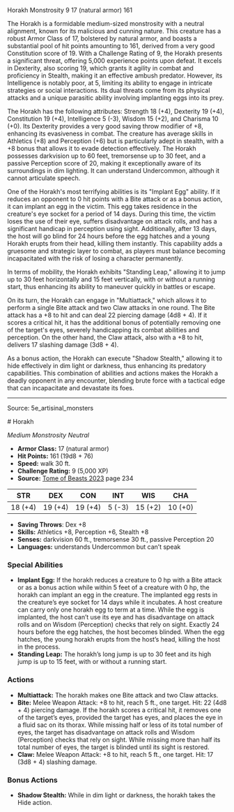 <MonsterName/>Horakh</MonsterName>
<CreatureType/>Monstrosity</CreatureType>
<CR/>9</CR>
<AC/>17 (natural armor)</AC>
<HP/>161</HP>
<summary>The Horakh is a formidable medium-sized monstrosity with a neutral alignment, known for its malicious and cunning nature. This creature has a robust Armor Class of 17, bolstered by natural armor, and boasts a substantial pool of hit points amounting to 161, derived from a very good Constitution score of 19. With a Challenge Rating of 9, the Horakh presents a significant threat, offering 5,000 experience points upon defeat. It excels in Dexterity, also scoring 19, which grants it agility in combat and proficiency in Stealth, making it an effective ambush predator. However, its Intelligence is notably poor, at 5, limiting its ability to engage in intricate strategies or social interactions. Its dual threats come from its physical attacks and a unique parasitic ability involving implanting eggs into its prey.</summary>

<detail>

The Horakh has the following attributes: Strength 18 (+4), Dexterity 19 (+4), Constitution 19 (+4), Intelligence 5 (-3), Wisdom 15 (+2), and Charisma 10 (+0). Its Dexterity provides a very good saving throw modifier of +8, enhancing its evasiveness in combat. The creature has average skills in Athletics (+8) and Perception (+6) but is particularly adept in stealth, with a +8 bonus that allows it to evade detection effectively. The Horakh possesses darkvision up to 60 feet, tremorsense up to 30 feet, and a passive Perception score of 20, making it exceptionally aware of its surroundings in dim lighting. It can understand Undercommon, although it cannot articulate speech.

One of the Horakh's most terrifying abilities is its "Implant Egg" ability. If it reduces an opponent to 0 hit points with a Bite attack or as a bonus action, it can implant an egg in the victim. This egg takes residence in the creature's eye socket for a period of 14 days. During this time, the victim loses the use of their eye, suffers disadvantage on attack rolls, and has a significant handicap in perception using sight. Additionally, after 13 days, the host will go blind for 24 hours before the egg hatches and a young Horakh erupts from their head, killing them instantly. This capability adds a gruesome and strategic layer to combat, as players must balance becoming incapacitated with the risk of losing a character permanently.

In terms of mobility, the Horakh exhibits "Standing Leap," allowing it to jump up to 30 feet horizontally and 15 feet vertically, with or without a running start, thus enhancing its ability to maneuver quickly in battles or escape.

On its turn, the Horakh can engage in "Multiattack," which allows it to perform a single Bite attack and two Claw attacks in one round. The Bite attack has a +8 to hit and can deal 22 piercing damage (4d8 + 4). If it scores a critical hit, it has the additional bonus of potentially removing one of the target's eyes, severely handicapping its combat abilities and perception. On the other hand, the Claw attack, also with a +8 to hit, delivers 17 slashing damage (3d8 + 4).

As a bonus action, the Horakh can execute "Shadow Stealth," allowing it to hide effectively in dim light or darkness, thus enhancing its predatory capabilities. This combination of abilities and actions makes the Horakh a deadly opponent in any encounter, blending brute force with a tactical edge that can incapacitate and devastate its foes.</detail>



---

Source: 5e_artisinal_monsters

<statblock>
# Horakh

*Medium* *Monstrosity* *Neutral*

- **Armor Class:** 17 (natural armor)
- **Hit Points:** 161 (19d8 + 76)
- **Speed:** walk 30 ft.
- **Challenge Rating:** 9 (5,000 XP)
- **Source:** [Tome of Beasts 2023](https://koboldpress.com/kpstore/product/tome-of-beasts-1-2023-edition/) page 234

| STR | DEX | CON | INT | WIS | CHA |
| --- | --- | --- | --- | --- | --- |
| 18 (+4) | 19 (+4) | 19 (+4) | 5 (-3) | 15 (+2) | 10 (+0) |

- **Saving Throws**: Dex +8
- **Skills:** Athletics +8, Perception +6, Stealth +8
- **Senses:** darkvision 60 ft., tremorsense 30 ft., passive Perception 20
- **Languages:** understands Undercommon but can’t speak

### Special Abilities

- **Implant Egg:** If the horakh reduces a creature to 0 hp with a Bite attack or as a bonus action while within 5 feet of a creature with 0 hp, the horakh can implant an egg in the creature. The implanted egg rests in the creature’s eye socket for 14 days while it incubates. A host creature can carry only one horakh egg to term at a time. While the egg is implanted, the host can’t use its eye and has disadvantage on attack rolls and on Wisdom (Perception) checks that rely on sight. Exactly 24 hours before the egg hatches, the host becomes blinded. When the egg hatches, the young horakh erupts from the host’s head, killing the host in the process.
- **Standing Leap:** The horakh’s long jump is up to 30 feet and its high jump is up to 15 feet, with or without a running start.

### Actions

- **Multiattack:** The horakh makes one Bite attack and two Claw attacks.
- **Bite:** Melee Weapon Attack: +8 to hit, reach 5 ft., one target. Hit: 22 (4d8 + 4) piercing damage. If the horakh scores a critical hit, it removes one of the target’s eyes, provided the target has eyes, and places the eye in a fluid sac on its thorax. While missing half or less of its total number of eyes, the target has disadvantage on attack rolls and Wisdom (Perception) checks that rely on sight. While missing more than half its total number of eyes, the target is blinded until its sight is restored.
- **Claw:** Melee Weapon Attack: +8 to hit, reach 5 ft., one target. Hit: 17 (3d8 + 4) slashing damage.

### Bonus Actions

- **Shadow Stealth:** While in dim light or darkness, the horakh takes the Hide action.
</statblock>


